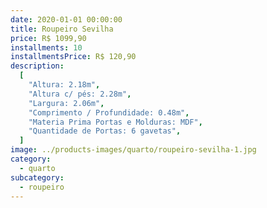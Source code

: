 ```yaml
---
date: 2020-01-01 00:00:00
title: Roupeiro Sevilha
price: R$ 1099,90
installments: 10
installmentsPrice: R$ 120,90
description:
  [
    "Altura: 2.18m",
    "Altura c/ pés: 2.28m",
    "Largura: 2.06m",
    "Comprimento / Profundidade: 0.48m",
    "Materia Prima Portas e Molduras: MDF",
    "Quantidade de Portas: 6 gavetas",
  ]
image: ../products-images/quarto/roupeiro-sevilha-1.jpg
category:
  - quarto
subcategory:
  - roupeiro
---
```

